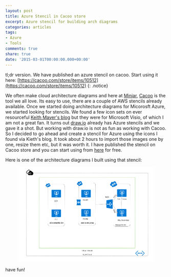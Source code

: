 ```yaml
---
layout: post
title: Azure Stencil in Cacoo store
excerpt: Azure stencil for building arch diagrams
categories: articles
tags:
- Azure
- Tools
comments: true
share: true
date: '2015-03-01T00:00:00.000+00:00'
---
```


tl;dr version. We have published an azure stencil on cacoo. Start using it here: [https://cacoo.com/store/items/10512](https://cacoo.com/store/items/10512)
{: .notice}

We often make cloud architecture diagrams and here at [Minjar](http://www.minjar.com/), [Cacoo](https://cacoo.com) is the tool we all love. Its easy to use, there are a couple of AWS stencils already available. Once we started doing architecture diagrams for Micorosft Azure, we started looking for stencils. We found a few icon sets on ever resourceful [Keith Mayer's blog](http://blogs.technet.com/b/keithmayer/archive/2014/10/06/tools-for-building-professional-cloud-architecture-diagrams.aspx) but they were for Microsoft Visio, of which I am not a great fan. It turns out [draw.io](draw.io) already has Azure stencils and we gave it a shot. But working with draw.io is not as fun as working with Cacoo. So I decided to go ahead and create a stencil for Azure using the icons I found via Kieth's blog. It took about 2 hours to import those images one by one, resize them etc, but it was worth it. I have published the stencil on Cacoo store and you can start using from [here](https://cacoo.com/store/items/10512) for free.

Here is one of the architecture diagrams I built using that stencil:

<figure>
	<img src="/images/AzureCacoo.png" alt="image">
</figure>  

have fun!